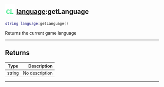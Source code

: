 ## <img src="../../.gitbook/assets/client.png" width="32" height="32" /> [language](../language/README.md):getLanguage

```lua
string language:getLanguage()
```

Returns the current game language<br>

-----------------
## Returns

| Type   | Description |
| ------ | ----------: |
| string | No description |


--------